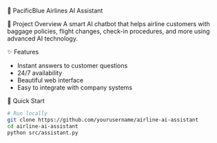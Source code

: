🛫 PacificBlue Airlines AI Assistant

 🎯 Project Overview
A smart AI chatbot that helps airline customers with baggage policies, flight changes, check-in procedures, and more using advanced AI technology.

 ✨ Features
- Instant answers to customer questions
- 24/7 availability 
- Beautiful web interface
- Easy to integrate with company systems

 🚀 Quick Start
```bash
# Run locally
git clone https://github.com/yourusername/airline-ai-assistant
cd airline-ai-assistant
python src/assistant.py